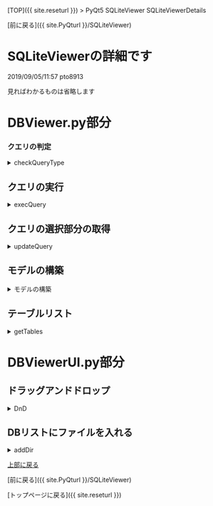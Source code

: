 [TOP]({{ site.reseturl }}) > PyQt5 SQLiteViewer SQLiteViewerDetails

[前に戻る]({{ site.PyQturl }}/SQLiteViewer)

# SQLiteViewerの詳細です

2019/09/05/11:57 pto8913 <br>

見ればわかるものは省略します<br>

# DBViewer.py部分

### クエリの判定

<details>
<summary> checkQueryType </summary>

```python
def checkQueryType(self, item):
  words = item.split(" ")
  words = self.__deleteSpa(words)
  print(words)
  funcType = words[0].lower()

  if funcType == ("select"):
    return 0

  if funcType in ("create", "drop"):
    if funcType == "create" and words[1].lower() == "database":
      self.CreateDB(words[-1].replace(";", ""))
      return 1

    res = self.CreatOrDropTable()
    if res:
      return 1
    return -2

  if funcType in ("pragma", "insert", "update", "delete", "alter"):
    res = self.UpdateList()
    if not res:
      return -2
    if not self.pre_query:
      return 1

    self.query = self.pre_query
  return -1
```

最初にクエリを単語に分解します `item.split(" ")` <br><br>

そうしてできた配列の先頭でクエリのタイプを分けます。<br><br>

* `select`なら`0`
* `create`, `drop`なら`1`、例外が発生した際は`-2`
* `update`, `insert`なら`1`、例外が発生した際は`-2`
* それ以外は`-1`
を返す。

</details>

## クエリの実行

<details>
<summary> execQuery </summary>

```python
def execQuery(self):
  if self.query == "select count(*) from table;":
    self.query = self.queryEdit.toPlainText().replace("\n", " ").split(" ")
    queries = self.__deleteSpa(self.query)
    self.query = " ".join(queries)

  if self.query.count(';') > 1:
    queries = self.queryEdit.toPlainText().replace("\n", " ").split(";")
    queries = self.__deleteSpa(queries)
    print(queries)
    self.query = queries[-1]

  if self.query != "select count(*) from table;":
    self.__isQueryChanged = True

  print(self.query)

  check = self.checkQueryType(self.query)
  # 0 : select ~
  if check == 0:
    res = self.modelSetUp()
    if not res:
      return False

    self.pre_query = self.query
    self.tree._MyTree__setup(self.__db_path, self.__header, self.query)

    if self.model:
      self.model.clear()
    self.modelSetUp()
    self.tree.setModel(self.model)

  # 1 : create, drop, pragma, delete, update, alter
  elif check == 1:
    QMessageBox.information(self, "Complete", "Finished change", QMessageBox.Ok)

  elif check == -1:
    print(self.query)
    QMessageBox.critical(
      self, 
      "Warning", 
      """Please check your query and send a pull request or issue to my repository <br>
          <a href="https://github.com/pto8913/PyQt5-s-tools"> pto8913/PyQt5-s-tools </a><br>
      """, 
      QMessageBox.Ok)
```

* クエリを受け取り、クエリがデフォルトから一度も変更されていなければ実行されない。<br><br>

* クエリの実行の際にクエリが二つ以上書かれているとクラッシュしてしまうため<br>
クエリが範囲選択で実行されていればその部分をクエリとして扱い、<br>
そうでない場合は一番後ろに書かれているクエリをクエリとして扱う。<br><br>

* `select`はデータの呼び出しをする際に、結果を表示するためのモデルを構築または再構築する必要がある。<br><br>

* `create`や`drop`はモデルの再構築は必要ないがテーブルやデータベースファイルの表示を変更する必要がある。<br>
`create`の次の単語が`database`なら新しくDBファイルを作成しDBリストの更新を行う。<br>
`table`や`drop`ならテーブルリストの更新を行う。<br><br>

* `update`や`insert`などは、モデルの再構築は必要だがモデルの見た目を変える必要がないためモデルの再構築のみを行う。<br>
DBファイルを更新したのちにモデルを再構築する。<br>
(なお、直前に実行したクエリが`select`以外ならモデルの再構築は行われない)<br><br>

</details>

## クエリの選択部分の取得

<details>
<summary> updateQuery </summary>

```python
def updateQuery(self):
  cursor = self.queryEdit.textCursor()
  if not cursor.hasSelection():
    self.query = "select count(*) from table;"
    return
  self.query = cursor.selectedText().replace("\u2029", "")
  if self.query.count(';') > 1:
    queries = self.query.split(";")
    queries = self.__deleteSpa(queries)
    self.query = queries[-1]
    self.query = self.query
```
</details>

## モデルの構築

<details>
<summary> モデルの構築 </summary>

```python
def __getHeader(self):
  self.connectDB(self.__db_path)

  try:
    self.cur.execute(self.query)
  except Error as e:
    QMessageBox.critical(self, "error", "{}".format(e), QMessageBox.Ok)
    self.closeDB()
    return False
  self.__header = []

  for d in self.cur.description:
    self.__header.append(d[0])
  
  self.closeDB()
  return True
  
def modelSetUp(self):
  if not self.query or not self.__isQueryChanged:
    return False

  res = self.__getHeader()
  if not res:
    return False

  self.model = QStandardItemModel(0, len(self.__header))
  self.__setHeader()
  return True

def __setHeader(self):
  for index, h in enumerate(self.__header):
    self.model.setHeaderData(index, Qt.Horizontal, h)
```

</details>

## テーブルリスト

<details>
<summary> getTables </summary>

```python
def __getTable(self):
  if self.__db_path is None:
    return
  self.connectDB(self.__db_path)
  self.cur.execute("select * from sqlite_master where type = 'table'")
  self.__tables = []
  while True:
    v = self.cur.fetchone()
    if v is None:
      break
    self.__tables.append(v[1])
  self.tableList.addItems(self.__tables)
  self.closeDB()
```
</details>

# DBViewerUI.py部分

## ドラッグアンドドロップ

<details>
<summary> DnD </summary>

```python
def dragEnterEvent(self, event):
  if event.mimeData().hasUrls():
    event.accept()
  else:
    event.ignore()

def dropEvent(self, event):
  urls = event.mimeData().urls()
  for url in urls:
    path = adjustSep(url.toLocalFile())
    tmp = path.split(".")
    if path in self.DBPathList:
      QMessageBox.warning(self, "Warning", "This file already in.", QMessageBox.Ok)
      continue
    if len(tmp) != 1:
      if inExtension(path, "db"):
        self.DBList.addItem(basename(path))
        self.DBPathList.append(path)
    else:
      self.__addDir(tmp[0])
```

</details>

## DBリストにファイルを入れる

<details>
<summary> addDir </summary>

```python
def __addDir(self, item):
  for roots, dirs, files in os.walk(item):
    for f in files:
      if inExtension(f, "db"):
        self.DBList.addItem(basename(f))
        self.DBPathList.append(adjustSep(roots + '/' + f))

    if len(dirs) != 0:
      for d in dirs:
        self.__que.append(d)
      return self.__addDir(self.__que.popleft())
  try:
    if len(self.__que) != 0:
      return self.__addDir(self.__que.popleft())
  except:
    return
```

DnDで入れられたディレクトリ(またはファイル)の中にあるDBファイルを再帰的に見つけ出す<br>

</details>

[上部に戻る](#SQLiteViewerの詳細です)

[前に戻る]({{ site.PyQturl }}/SQLiteViewer)

[トップページに戻る]({{ site.reseturl }})